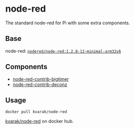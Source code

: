 # node-red

The standard node-red for Pi with some extra components.

## Base

node-red: [`nodered/node-red:1.2.8-12-minimal-arm32v6`](https://hub.docker.com/r/nodered/node-red)

## Components

- [node-red-contrib-bigtimer](https://flows.nodered.org/node/node-red-contrib-bigtimer)
- [node-red-contrib-deconz](https://flows.nodered.org/node/node-red-contrib-deconz)

## Usage

```
docker pull kvarak/node-red
```
[kvarak/node-red](https://hub.docker.com/r/kvarak/node-red)  on docker hub.
